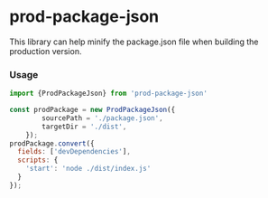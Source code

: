 # prod-package-json
This library can help minify the package.json file when building the production version.

### Usage
```js
import {ProdPackageJson} from 'prod-package-json'

const prodPackage = new ProdPackageJson({
        sourcePath = './package.json',
        targetDir = './dist',
    });
prodPackage.convert({
  fields: ['devDependencies'],
  scripts: {
    'start': 'node ./dist/index.js'
  }
});
```

